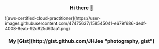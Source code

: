 <h3 align="center">Hi there 👋</h3>
![aws-certified-cloud-practitioner](https://user-images.githubusercontent.com/47475637/158545041-e679f686-dedf-4008-8eab-92d825d63aa1.png)

<h3 align="center">My [Gist](http://gist.github.com/JHJee "photography, gist")</h3>

<!--
**JHJee/JHJee** is a ✨ _special_ ✨ repository because its `README.md` (this file) appears on your GitHub profile.

Here are some ideas to get you started:

- 🔭 I’m currently working on ...
- 🌱 I’m currently learning ...
- 👯 I’m looking to collaborate on ...
- 🤔 I’m looking for help with ...
- 💬 Ask me about ...
- 📫 How to reach me: ...
- 😄 Pronouns: ...
- ⚡ Fun fact: ...
-->
